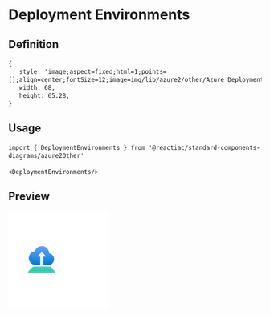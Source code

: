 # Deployment Environments

## Definition

```
{
  _style: 'image;aspect=fixed;html=1;points=[];align=center;fontSize=12;image=img/lib/azure2/other/Azure_Deployment_Environments.svg;strokeColor=none;',
  _width: 68,
  _height: 65.28,
}
```

## Usage

```
import { DeploymentEnvironments } from '@reactiac/standard-components-diagrams/azure2Other'

<DeploymentEnvironments/>
```

## Preview

<img src="./deployment-environments.png" width="200"/>
